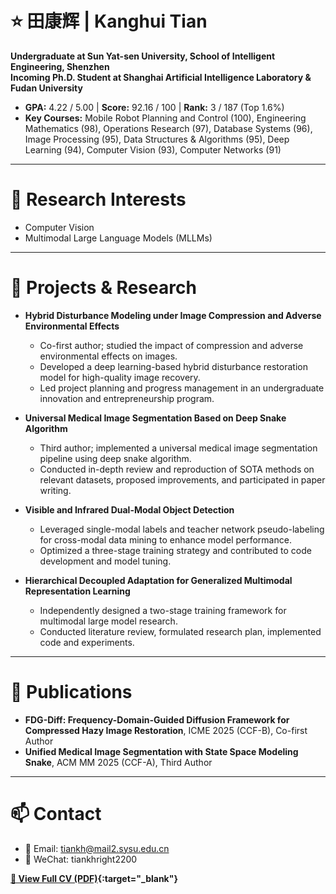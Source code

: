 # ⭐ 田康辉 | Kanghui Tian

**Undergraduate at Sun Yat-sen University, School of Intelligent Engineering, Shenzhen**  
**Incoming Ph.D. Student at Shanghai Artificial Intelligence Laboratory & Fudan University**  

- **GPA:** 4.22 / 5.00 | **Score:** 92.16 / 100 | **Rank:** 3 / 187 (Top 1.6%)  
- **Key Courses:** Mobile Robot Planning and Control (100), Engineering Mathematics (98), Operations Research (97), Database Systems (96), Image Processing (95), Data Structures & Algorithms (95), Deep Learning (94), Computer Vision (93), Computer Networks (91)

---

# 🔬 Research Interests

- Computer Vision  
- Multimodal Large Language Models (MLLMs)  

---

# 📂 Projects & Research

- **Hybrid Disturbance Modeling under Image Compression and Adverse Environmental Effects** 
  - Co-first author; studied the impact of compression and adverse environmental effects on images.  
  - Developed a deep learning-based hybrid disturbance restoration model for high-quality image recovery.  
  - Led project planning and progress management in an undergraduate innovation and entrepreneurship program.  

- **Universal Medical Image Segmentation Based on Deep Snake Algorithm** 
  - Third author; implemented a universal medical image segmentation pipeline using deep snake algorithm.  
  - Conducted in-depth review and reproduction of SOTA methods on relevant datasets, proposed improvements, and participated in paper writing.  

- **Visible and Infrared Dual-Modal Object Detection**  
  - Leveraged single-modal labels and teacher network pseudo-labeling for cross-modal data mining to enhance model performance.  
  - Optimized a three-stage training strategy and contributed to code development and model tuning.  

- **Hierarchical Decoupled Adaptation for Generalized Multimodal Representation Learning** 
  - Independently designed a two-stage training framework for multimodal large model research.  
  - Conducted literature review, formulated research plan, implemented code and experiments.

---

# 📑 Publications

- **FDG-Diff: Frequency-Domain-Guided Diffusion Framework for Compressed Hazy Image Restoration**, ICME 2025 (CCF-B), Co-first Author  
- **Unified Medical Image Segmentation with State Space Modeling Snake**, ACM MM 2025 (CCF-A), Third Author  

---

# 📫 Contact

- 📧 Email: [tiankh@mail2.sysu.edu.cn](mailto:tiankh@mail2.sysu.edu.cn)
- 💬 WeChat: tiankhright2200

**[📄 View Full CV (PDF)](Kanghui_Tian_CV.pdf){:target="_blank"}**
